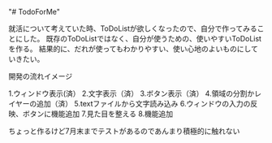 "# TodoForMe" 

就活について考えていた時、ToDoListが欲しくなったので、自分で作ってみることにした。
既存のToDoListではなく、自分が使うための、使いやすいToDoListを作る。
結果的に、だれが使ってもわかりやすい、使い心地のよいものにしていきたい。

開発の流れイメージ

1.ウィンドウ表示(済）
2.文字表示（済）
3.ボタン表示（済）
4.領域の分割かレイヤーの追加（済）
5.textファイルから文字読み込み
6.ウィンドウの入力の反映、ボタンに機能追加
7.見た目を整える
8.機能追加

ちょっと作るけど7月末までテストがあるのであんまり積極的に触れない
